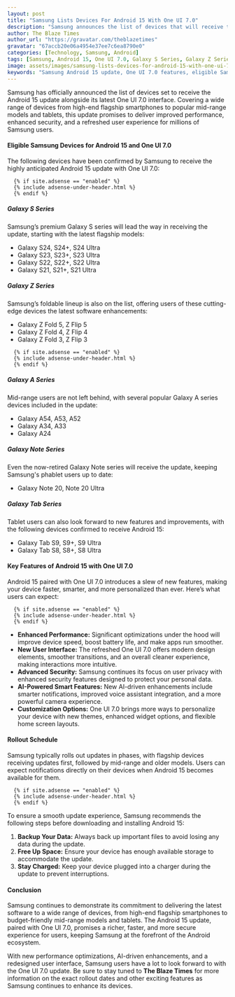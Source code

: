 ```yaml
---
layout: post
title: "Samsung Lists Devices For Android 15 With One UI 7.0"
description: "Samsung announces the list of devices that will receive the Android 15 and One UI 7.0 update, covering flagship phones, foldables, and mid-range models. Learn about the eligible devices and key features of the new update."
author: The Blaze Times
author_url: "https://gravatar.com/theblazetimes"
gravatar: "67accb20e06a4954e37ee7c6ea8790e0"
categories: [Technology, Samsung, Android]
tags: [Samsung, Android 15, One UI 7.0, Galaxy S Series, Galaxy Z Series, Galaxy A Series, Galaxy Tab, Galaxy Note]
image: assets/images/samsung-lists-devices-for-android-15-with-one-ui-7-0.jpg
keywords: "Samsung Android 15 update, One UI 7.0 features, eligible Samsung devices, Galaxy S Series, Galaxy Z Series"
---
```


Samsung has officially announced the list of devices set to receive the Android 15 update alongside its latest One UI 7.0 interface. Covering a wide range of devices from high-end flagship smartphones to popular mid-range models and tablets, this update promises to deliver improved performance, enhanced security, and a refreshed user experience for millions of Samsung users.

#### **Eligible Samsung Devices for Android 15 and One UI 7.0**
The following devices have been confirmed by Samsung to receive the highly anticipated Android 15 update with One UI 7.0:

<!-- Adsense if enabled -->
      {% if site.adsense == "enabled" %}
      {% include adsense-under-header.html %}
      {% endif %}

##### **Galaxy S Series**
Samsung’s premium Galaxy S series will lead the way in receiving the update, starting with the latest flagship models:
- Galaxy S24, S24+, S24 Ultra
- Galaxy S23, S23+, S23 Ultra
- Galaxy S22, S22+, S22 Ultra
- Galaxy S21, S21+, S21 Ultra

##### **Galaxy Z Series**
Samsung’s foldable lineup is also on the list, offering users of these cutting-edge devices the latest software enhancements:
- Galaxy Z Fold 5, Z Flip 5
- Galaxy Z Fold 4, Z Flip 4
- Galaxy Z Fold 3, Z Flip 3

<!-- Adsense if enabled -->
      {% if site.adsense == "enabled" %}
      {% include adsense-under-header.html %}
      {% endif %}

##### **Galaxy A Series**
Mid-range users are not left behind, with several popular Galaxy A series devices included in the update:
- Galaxy A54, A53, A52
- Galaxy A34, A33
- Galaxy A24

##### **Galaxy Note Series**
Even the now-retired Galaxy Note series will receive the update, keeping Samsung's phablet users up to date:
- Galaxy Note 20, Note 20 Ultra

##### **Galaxy Tab Series**
Tablet users can also look forward to new features and improvements, with the following devices confirmed to receive Android 15:
- Galaxy Tab S9, S9+, S9 Ultra
- Galaxy Tab S8, S8+, S8 Ultra

#### **Key Features of Android 15 with One UI 7.0**
Android 15 paired with One UI 7.0 introduces a slew of new features, making your device faster, smarter, and more personalized than ever. Here’s what users can expect:

<!-- Adsense if enabled -->
      {% if site.adsense == "enabled" %}
      {% include adsense-under-header.html %}
      {% endif %}

- **Enhanced Performance:** Significant optimizations under the hood will improve device speed, boost battery life, and make apps run smoother.
- **New User Interface:** The refreshed One UI 7.0 offers modern design elements, smoother transitions, and an overall cleaner experience, making interactions more intuitive.
- **Advanced Security:** Samsung continues its focus on user privacy with enhanced security features designed to protect your personal data.
- **AI-Powered Smart Features:** New AI-driven enhancements include smarter notifications, improved voice assistant integration, and a more powerful camera experience.
- **Customization Options:** One UI 7.0 brings more ways to personalize your device with new themes, enhanced widget options, and flexible home screen layouts.

#### **Rollout Schedule**
Samsung typically rolls out updates in phases, with flagship devices receiving updates first, followed by mid-range and older models. Users can expect notifications directly on their devices when Android 15 becomes available for them.

<!-- Adsense if enabled -->
      {% if site.adsense == "enabled" %}
      {% include adsense-under-header.html %}
      {% endif %}

To ensure a smooth update experience, Samsung recommends the following steps before downloading and installing Android 15:
1. **Backup Your Data:** Always back up important files to avoid losing any data during the update.
2. **Free Up Space:** Ensure your device has enough available storage to accommodate the update.
3. **Stay Charged:** Keep your device plugged into a charger during the update to prevent interruptions.

#### **Conclusion**
Samsung continues to demonstrate its commitment to delivering the latest software to a wide range of devices, from high-end flagship smartphones to budget-friendly mid-range models and tablets. The Android 15 update, paired with One UI 7.0, promises a richer, faster, and more secure experience for users, keeping Samsung at the forefront of the Android ecosystem.

With new performance optimizations, AI-driven enhancements, and a redesigned user interface, Samsung users have a lot to look forward to with the One UI 7.0 update. Be sure to stay tuned to **The Blaze Times** for more information on the exact rollout dates and other exciting features as Samsung continues to enhance its devices.
